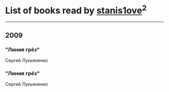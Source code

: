 # List of books read by [stanis1ove](http://vk.com/id59066959)<sup>2</sup>
---

## 2009

### "Линия грёз"
Сергей Лукьяненко


### "Линия грёз"
Сергей Лукьяненко



